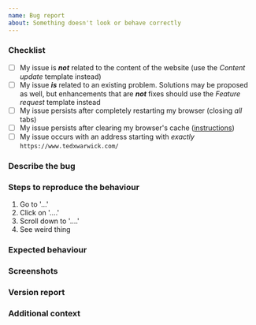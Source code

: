 ```yaml
---
name: Bug report
about: Something doesn't look or behave correctly
---
```


### Checklist
 - [ ] My issue is ***not*** related to the content of the website (use the *Content update* template instead)
 - [ ] My issue ***is*** related to an existing problem. Solutions may be proposed as well, but enhancements that are ***not*** fixes should use the *Feature request* template instead
 - [ ] My issue persists after completely restarting my browser (closing *all* tabs)
 - [ ] My issue persists after clearing my browser's cache ([instructions](https://www.refreshyourcache.com/en/home/))
 - [ ] My issue occurs with an address starting with *exactly* `https://www.tedxwarwick.com/`

### Describe the bug
<!-- A clear and concise description of what the bug is. -->

### Steps to reproduce the behaviour
1. Go to '...'
2. Click on '....'
3. Scroll down to '....'
4. See weird thing

### Expected behaviour
<!-- A clear and concise description of what you expected to happen. -->

### Screenshots
<!-- If possible, add screenshots to help explain your problem. -->

### Version report
<!-- Head over to https://www.whatismybrowser.com on the ***same*** device the bug appears on and paste the link provided here. It'll look something like this: https://whatismybrowser.com/w/CF4XBXB -->

### Additional context
<!-- Add any other context about the problem here. -->
